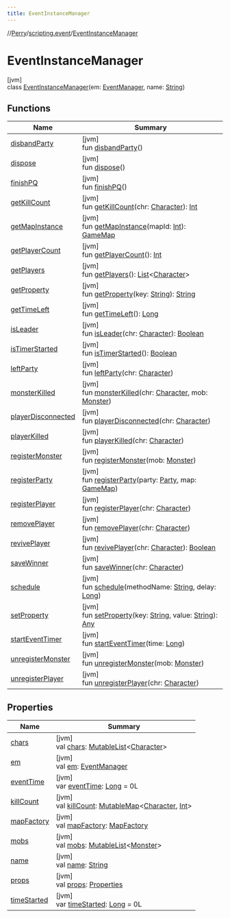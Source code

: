```yaml
---
title: EventInstanceManager
---
```

//[Perry](../../../index.html)/[scripting.event](../index.html)/[EventInstanceManager](index.html)



# EventInstanceManager



[jvm]\
class [EventInstanceManager](index.html)(em: [EventManager](../-event-manager/index.html), name: [String](https://kotlinlang.org/api/latest/jvm/stdlib/kotlin/-string/index.html))



## Functions


| Name | Summary |
|---|---|
| [disbandParty](disband-party.html) | [jvm]<br>fun [disbandParty](disband-party.html)() |
| [dispose](dispose.html) | [jvm]<br>fun [dispose](dispose.html)() |
| [finishPQ](finish-p-q.html) | [jvm]<br>fun [finishPQ](finish-p-q.html)() |
| [getKillCount](get-kill-count.html) | [jvm]<br>fun [getKillCount](get-kill-count.html)(chr: [Character](../../client/-character/index.html)): [Int](https://kotlinlang.org/api/latest/jvm/stdlib/kotlin/-int/index.html) |
| [getMapInstance](get-map-instance.html) | [jvm]<br>fun [getMapInstance](get-map-instance.html)(mapId: [Int](https://kotlinlang.org/api/latest/jvm/stdlib/kotlin/-int/index.html)): [GameMap](../../server.maps/-game-map/index.html) |
| [getPlayerCount](get-player-count.html) | [jvm]<br>fun [getPlayerCount](get-player-count.html)(): [Int](https://kotlinlang.org/api/latest/jvm/stdlib/kotlin/-int/index.html) |
| [getPlayers](get-players.html) | [jvm]<br>fun [getPlayers](get-players.html)(): [List](https://kotlinlang.org/api/latest/jvm/stdlib/kotlin.collections/-list/index.html)&lt;[Character](../../client/-character/index.html)&gt; |
| [getProperty](get-property.html) | [jvm]<br>fun [getProperty](get-property.html)(key: [String](https://kotlinlang.org/api/latest/jvm/stdlib/kotlin/-string/index.html)): [String](https://kotlinlang.org/api/latest/jvm/stdlib/kotlin/-string/index.html) |
| [getTimeLeft](get-time-left.html) | [jvm]<br>fun [getTimeLeft](get-time-left.html)(): [Long](https://kotlinlang.org/api/latest/jvm/stdlib/kotlin/-long/index.html) |
| [isLeader](is-leader.html) | [jvm]<br>fun [isLeader](is-leader.html)(chr: [Character](../../client/-character/index.html)): [Boolean](https://kotlinlang.org/api/latest/jvm/stdlib/kotlin/-boolean/index.html) |
| [isTimerStarted](is-timer-started.html) | [jvm]<br>fun [isTimerStarted](is-timer-started.html)(): [Boolean](https://kotlinlang.org/api/latest/jvm/stdlib/kotlin/-boolean/index.html) |
| [leftParty](left-party.html) | [jvm]<br>fun [leftParty](left-party.html)(chr: [Character](../../client/-character/index.html)) |
| [monsterKilled](monster-killed.html) | [jvm]<br>fun [monsterKilled](monster-killed.html)(chr: [Character](../../client/-character/index.html), mob: [Monster](../../server.life/-monster/index.html)) |
| [playerDisconnected](player-disconnected.html) | [jvm]<br>fun [playerDisconnected](player-disconnected.html)(chr: [Character](../../client/-character/index.html)) |
| [playerKilled](player-killed.html) | [jvm]<br>fun [playerKilled](player-killed.html)(chr: [Character](../../client/-character/index.html)) |
| [registerMonster](register-monster.html) | [jvm]<br>fun [registerMonster](register-monster.html)(mob: [Monster](../../server.life/-monster/index.html)) |
| [registerParty](register-party.html) | [jvm]<br>fun [registerParty](register-party.html)(party: [Party](../../net.server.world/-party/index.html), map: [GameMap](../../server.maps/-game-map/index.html)) |
| [registerPlayer](register-player.html) | [jvm]<br>fun [registerPlayer](register-player.html)(chr: [Character](../../client/-character/index.html)) |
| [removePlayer](remove-player.html) | [jvm]<br>fun [removePlayer](remove-player.html)(chr: [Character](../../client/-character/index.html)) |
| [revivePlayer](revive-player.html) | [jvm]<br>fun [revivePlayer](revive-player.html)(chr: [Character](../../client/-character/index.html)): [Boolean](https://kotlinlang.org/api/latest/jvm/stdlib/kotlin/-boolean/index.html) |
| [saveWinner](save-winner.html) | [jvm]<br>fun [saveWinner](save-winner.html)(chr: [Character](../../client/-character/index.html)) |
| [schedule](schedule.html) | [jvm]<br>fun [schedule](schedule.html)(methodName: [String](https://kotlinlang.org/api/latest/jvm/stdlib/kotlin/-string/index.html), delay: [Long](https://kotlinlang.org/api/latest/jvm/stdlib/kotlin/-long/index.html)) |
| [setProperty](set-property.html) | [jvm]<br>fun [setProperty](set-property.html)(key: [String](https://kotlinlang.org/api/latest/jvm/stdlib/kotlin/-string/index.html), value: [String](https://kotlinlang.org/api/latest/jvm/stdlib/kotlin/-string/index.html)): [Any](https://kotlinlang.org/api/latest/jvm/stdlib/kotlin/-any/index.html) |
| [startEventTimer](start-event-timer.html) | [jvm]<br>fun [startEventTimer](start-event-timer.html)(time: [Long](https://kotlinlang.org/api/latest/jvm/stdlib/kotlin/-long/index.html)) |
| [unregisterMonster](unregister-monster.html) | [jvm]<br>fun [unregisterMonster](unregister-monster.html)(mob: [Monster](../../server.life/-monster/index.html)) |
| [unregisterPlayer](unregister-player.html) | [jvm]<br>fun [unregisterPlayer](unregister-player.html)(chr: [Character](../../client/-character/index.html)) |


## Properties


| Name | Summary |
|---|---|
| [chars](chars.html) | [jvm]<br>val [chars](chars.html): [MutableList](https://kotlinlang.org/api/latest/jvm/stdlib/kotlin.collections/-mutable-list/index.html)&lt;[Character](../../client/-character/index.html)&gt; |
| [em](em.html) | [jvm]<br>val [em](em.html): [EventManager](../-event-manager/index.html) |
| [eventTime](event-time.html) | [jvm]<br>var [eventTime](event-time.html): [Long](https://kotlinlang.org/api/latest/jvm/stdlib/kotlin/-long/index.html) = 0L |
| [killCount](kill-count.html) | [jvm]<br>val [killCount](kill-count.html): [MutableMap](https://kotlinlang.org/api/latest/jvm/stdlib/kotlin.collections/-mutable-map/index.html)&lt;[Character](../../client/-character/index.html), [Int](https://kotlinlang.org/api/latest/jvm/stdlib/kotlin/-int/index.html)&gt; |
| [mapFactory](map-factory.html) | [jvm]<br>val [mapFactory](map-factory.html): [MapFactory](../../server.maps/-map-factory/index.html) |
| [mobs](mobs.html) | [jvm]<br>val [mobs](mobs.html): [MutableList](https://kotlinlang.org/api/latest/jvm/stdlib/kotlin.collections/-mutable-list/index.html)&lt;[Monster](../../server.life/-monster/index.html)&gt; |
| [name](name.html) | [jvm]<br>val [name](name.html): [String](https://kotlinlang.org/api/latest/jvm/stdlib/kotlin/-string/index.html) |
| [props](props.html) | [jvm]<br>val [props](props.html): [Properties](https://docs.oracle.com/javase/8/docs/api/java/util/Properties.html) |
| [timeStarted](time-started.html) | [jvm]<br>var [timeStarted](time-started.html): [Long](https://kotlinlang.org/api/latest/jvm/stdlib/kotlin/-long/index.html) = 0L |

